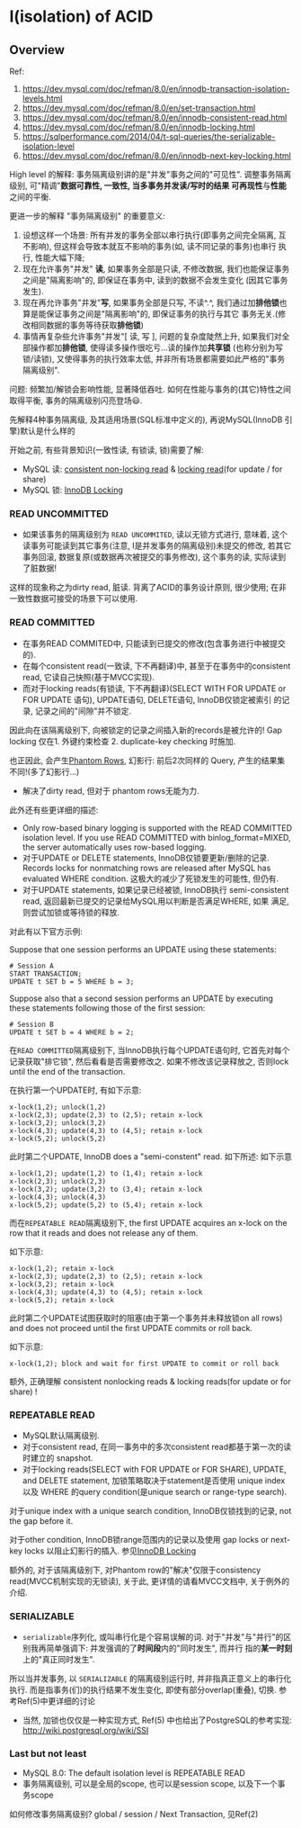 # I(isolation) of ACID

## Overview

Ref:

1. https://dev.mysql.com/doc/refman/8.0/en/innodb-transaction-isolation-levels.html
2. https://dev.mysql.com/doc/refman/8.0/en/set-transaction.html
3. https://dev.mysql.com/doc/refman/8.0/en/innodb-consistent-read.html
4. https://dev.mysql.com/doc/refman/8.0/en/innodb-locking.html
5. https://sqlperformance.com/2014/04/t-sql-queries/the-serializable-isolation-level
6. https://dev.mysql.com/doc/refman/8.0/en/innodb-next-key-locking.html

High level 的解释: 事务隔离级别讲的是"并发"事务之间的"可见性". 调整事务隔离级别, 可"精调"**数据可靠性, 一致性, 当多事务并发读/写时的结果
可再现性**与**性能**之间的平衡.

更进一步的解释 "事务隔离级别" 的重要意义:

1. 设想这样一个场景: 所有并发的事务全部以串行执行(即事务之间完全隔离, 互不影响), 但这样会导致本就互不影响的事务(如, 读不同记录的事务)也串行
执行, 性能大幅下降;
2. 现在允许事务"并发" **读**, 如果事务全部是只读, 不修改数据, 我们也能保证事务之间是"隔离影响"的, 即保证在事务中, 读到的数据不会发生变化
(因其它事务发生).
3. 现在再允许事务"并发"**写**, 如果事务全部是只写, 不读^.^, 我们通过加**排他锁**也算是能保证事务之间是"隔离影响"的, 即保证事务的执行与其它
事务无关.(修改相同数据的事务等待获取**排他锁**)
4. 事情再复杂些允许事务"并发"[ 读, 写 ], 问题的复杂度陡然上升, 如果我们对全部操作都加**排他锁**, 使得读多操作很吃亏...读的操作加**共享锁**
(也称分别为写锁/读锁), 又使得事务的执行效率太低, 并非所有场景都需要如此严格的"事务隔离级别".

问题: 频繁加/解锁会影响性能, 显著降低吞吐. 如何在性能与事务的(其它)特性之间取得平衡, 事务的隔离级别闪亮登场😃.

先解释4种事务隔离级, 及其适用场景(SQL标准中定义的), 再说MySQL(InnoDB 引擎)默认是什么样的

开始之前, 有些背景知识(一致性读, 有锁读, 锁)需要了解:

- MySQL 读: [consistent non-locking read](innodb_locking_and_transaction_model.md#consistent-nonlocking-reads) & 
[locking read](innodb_locking_and_transaction_model.md#locking-reads)(for update / for share)
- MySQL 锁: [InnoDB Locking](innodb_locking_and_transaction_model.md#innodb-locking)

### READ UNCOMMITTED

- 如果该事务的隔离级别为 `READ UNCOMMITED`, 读以无锁方式进行, 意味着, 这个读事务可能读到其它事务(注意, I是并发事务的隔离级别)未提交的修改,
若其它事务回滚, 数据复原(或数据再次被提交的事务修改), 这个事务的读, 实际读到了脏数据!
 
这样的现象称之为dirty read, 脏读. 背离了ACID的事务设计原则, 很少使用; 在非一致性数据可接受的场景下可以使用.

### READ COMMITTED

- 在事务READ COMMITED中, 只能读到已提交的修改(包含事务进行中被提交的).
- 在每个consistent read(一致读, 下不再翻译)中, 甚至于在事务中的consistent read, 它读自己快照(基于MVCC实现).
- 而对于locking reads(有锁读, 下不再翻译)(SELECT WITH FOR UPDATE or FOR UPDATE 语句), UPDATE语句, DELETE语句, InnoDB仅锁定被索引
的记录, 记录之间的"间隙"并不锁定.

因此向在该隔离级别下, 向被锁定的记录之间插入新的records是被允许的! Gap locking 仅在1. 外键约束检查 2. duplicate-key checking 时施加.

也正因此, 会产生[Phantom Rows](https://dev.mysql.com/doc/refman/8.0/en/innodb-next-key-locking.html), 幻影行: 前后2次同样的
Query, 产生的结果集不同!(多了幻影行...)

- 解决了dirty read, 但对于 phantom rows无能为力.

此外还有些更详细的描述:

- Only row-based binary logging is supported with the READ COMMITTED isolation level. If you use READ COMMITTED with
binlog_format=MIXED, the server automatically uses row-based logging.
- 对于UPDATE or DELETE statements, InnoDB仅锁要更新/删除的记录. Records locks for nonmatching rows are released after MySQL
has evaluated WHERE condition. 这极大的减少了死锁发生的可能性, 但仍有.
- 对于UPDATE statements, 如果记录已经被锁, InnoDB执行 semi-consistent read, 返回最新已提交的记录给MySQL用以判断是否满足WHERE, 如果
满足, 则尝试加锁或等待锁的释放.

对此有以下官方示例:

Suppose that one session performs an UPDATE using these statements:

```mysql
# Session A
START TRANSACTION;
UPDATE t SET b = 5 WHERE b = 3;
```

Suppose also that a second session performs an UPDATE by executing these statements following those of the first session:

```mysql
# Session B
UPDATE t SET b = 4 WHERE b = 2;
```

在`READ COMMITTED`隔离级别下, 当InnoDB执行每个UPDATE语句时, 它首先对每个记录获取"排它锁", 然后看看是否需要修改之. 如果不修改该记录释放之,
否则lock until the end of the transaction. 

在执行第一个UPDATE时, 有如下示意:

```
x-lock(1,2); unlock(1,2)
x-lock(2,3); update(2,3) to (2,5); retain x-lock
x-lock(3,2); unlock(3,2)
x-lock(4,3); update(4,3) to (4,5); retain x-lock
x-lock(5,2); unlock(5,2)
```

此时第二个UPDATE, InnoDB does a "semi-constent" read. 如下所述: 如下示意

```
x-lock(1,2); update(1,2) to (1,4); retain x-lock
x-lock(2,3); unlock(2,3)
x-lock(3,2); update(3,2) to (3,4); retain x-lock
x-lock(4,3); unlock(4,3)
x-lock(5,2); update(5,2) to (5,4); retain x-lock
```

而在`REPEATABLE READ`隔离级别下, the first UPDATE acquires an x-lock on the row that it reads and does not release any of them.

如下示意:

```
x-lock(1,2); retain x-lock
x-lock(2,3); update(2,3) to (2,5); retain x-lock
x-lock(3,2); retain x-lock
x-lock(4,3); update(4,3) to (4,5); retain x-lock
x-lock(5,2); retain x-lock
```

此时第二个UPDATE试图获取时的阻塞(由于第一个事务并未释放锁on all rows) and does not proceed until the first UPDATE commits or roll back.

如下示意:

```
x-lock(1,2); block and wait for first UPDATE to commit or roll back
```

额外, 正确理解 consistent nonlocking reads & locking reads(for update or for share) !

### REPEATABLE READ

- MySQL默认隔离级别.
- 对于consistent read, 在同一事务中的多次consistent read都基于第一次的读时建立的 snapshot.
- 对于locking reads(SELECT with FOR UPDATE or FOR SHARE), UPDATE, and DELETE statement, 加锁策略取决于statement是否使用
unique index 以及 WHERE 的query condition(是unique search or range-type search).

对于unique index with a unique search condition, InnoDB仅锁找到的记录, not the gap before it.

对于other condition, InnoDB锁range范围内的记录以及使用 gap locks or next-key locks 以阻止幻影行的插入. 参见[InnoDB Locking](innodb_locking_and_transaction_model.md#innodb-locking)

额外的, 对于该隔离级别下, 对Phantom row的"解决"仅限于consistency read(MVCC机制实现的无锁读), 关于此, 更详情的请看MVCC文档中, 关于例外的介绍.

### SERIALIZABLE

- `serializable`序列化, 或叫串行化是个容易误解的词. 对于"并发"与"并行"的区别我再简单强调下: 并发强调的了**时间段**内的"同时发生", 而并行
指的**某一时刻**上的"真正同时发生".

所以当并发事务, 以 `SERIALIZABLE` 的隔离级别运行时, 并非指真正意义上的串行化执行. 而是指事务(们)的执行结果不发生变化, 即使有部分overlap(重叠),
切换. 参考Ref(5)中更详细的讨论

- 当然, 加锁也仅仅是一种实现方式, Ref(5) 中也给出了PostgreSQL的参考实现: http://wiki.postgresql.org/wiki/SSI

### Last but not least

- MySQL 8.0: The default isolation level is REPEATABLE READ
- 事务隔离级别, 可以是全局的scope, 也可以是session scope, 以及下一个事务scope

如何修改事务隔离级别? global / session / Next Transaction, 见Ref(2)
